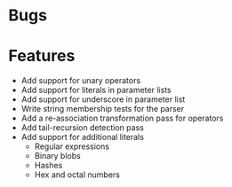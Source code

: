 # Bugs

# Features

* Add support for unary operators
* Add support for literals in parameter lists
* Add support for underscore in parameter list
* Write string membership tests for the parser
* Add a re-association transformation pass for operators
* Add tail-recursion detection pass
* Add support for additional literals
  * Regular expressions
  * Binary blobs
  * Hashes
  * Hex and octal numbers
